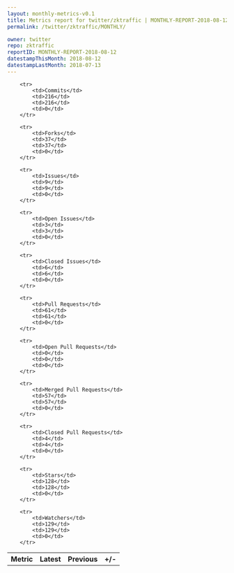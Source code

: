 ```yaml
---
layout: monthly-metrics-v0.1
title: Metrics report for twitter/zktraffic | MONTHLY-REPORT-2018-08-12 | 2018-08-12
permalink: /twitter/zktraffic/MONTHLY/

owner: twitter
repo: zktraffic
reportID: MONTHLY-REPORT-2018-08-12
datestampThisMonth: 2018-08-12
datestampLastMonth: 2018-07-13
---
```



<table style="width: 100%;">
    <tr>
        <th>Metric</th>
        <th>Latest</th>
        <th>Previous</th>
        <th>+/-</th>
    </tr>

        <tr>
            <td>Commits</td>
            <td>216</td>
            <td>216</td>
            <td>0</td>
        </tr>
        
        <tr>
            <td>Forks</td>
            <td>37</td>
            <td>37</td>
            <td>0</td>
        </tr>
        
        <tr>
            <td>Issues</td>
            <td>9</td>
            <td>9</td>
            <td>0</td>
        </tr>
        
        <tr>
            <td>Open Issues</td>
            <td>3</td>
            <td>3</td>
            <td>0</td>
        </tr>
        
        <tr>
            <td>Closed Issues</td>
            <td>6</td>
            <td>6</td>
            <td>0</td>
        </tr>
        
        <tr>
            <td>Pull Requests</td>
            <td>61</td>
            <td>61</td>
            <td>0</td>
        </tr>
        
        <tr>
            <td>Open Pull Requests</td>
            <td>0</td>
            <td>0</td>
            <td>0</td>
        </tr>
        
        <tr>
            <td>Merged Pull Requests</td>
            <td>57</td>
            <td>57</td>
            <td>0</td>
        </tr>
        
        <tr>
            <td>Closed Pull Requests</td>
            <td>4</td>
            <td>4</td>
            <td>0</td>
        </tr>
        
        <tr>
            <td>Stars</td>
            <td>128</td>
            <td>128</td>
            <td>0</td>
        </tr>
        
        <tr>
            <td>Watchers</td>
            <td>129</td>
            <td>129</td>
            <td>0</td>
        </tr>
        
</table>
